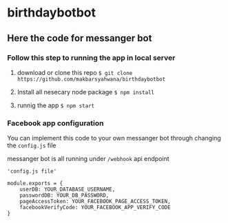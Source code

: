 # birthdaybotbot
## Here the code for messanger bot

### Follow this step to running the app in local server

1. download or clone this repo
  `$ git clone https://github.com/makbarsyahwana/birthdaybotbot`

2. Install all nesecary node package
    `$ npm install`

3. runnig the app
    `$ npm start`


### Facebook app configuration

You can implement this code to your own messanger bot
through changing the `config.js` file

messanger bot is all running under `/webhook` api endpoint 

```
'config.js file'

module.exports = {
    userDB: YOUR_DATABASE_USERNAME,
    passwordDB: YOUR_DB_PASSWORD,
    pageAccessToken: YOUR_FACEBOOK_PAGE_ACCESS_TOKEN,
    facebookVerifyCode: YOUR_FACEBOOK_APP_VERIFY_CODE
}

```